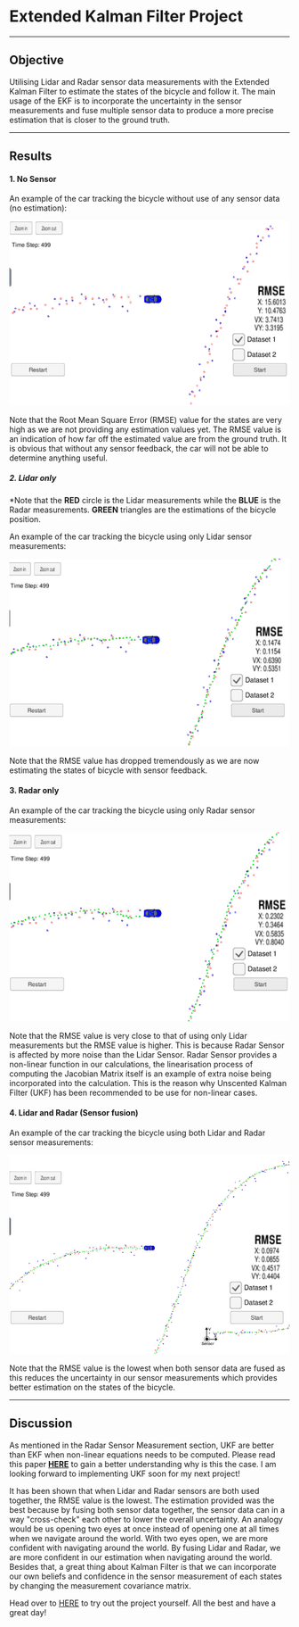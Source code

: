 # Extended Kalman Filter Project 

---

## Objective

Utilising Lidar and Radar sensor data measurements with the Extended Kalman Filter to estimate the states of the bicycle and follow it. The main usage of the EKF is to incorporate the uncertainty in the sensor measurements and fuse multiple sensor data to produce a more precise estimation that is closer to the ground truth. 


---

## Results 

#### 1. No Sensor 

An example of the car tracking the bicycle without use of any sensor data (no estimation):

![](result_images/no_sensor.PNG)


Note that the Root Mean Square Error (RMSE) value for the states are very high as we are not providing any estimation values yet. The RMSE value is an indication of how far off the estimated value are from the ground truth. It is obvious that without any sensor feedback, the car will not be able to determine anything useful.

##### 2. Lidar only

*Note that the **RED** circle is the Lidar measurements while the **BLUE** is the Radar measurements. **GREEN** triangles are the estimations of the bicycle position.

An example of the car tracking the bicycle using only Lidar sensor measurements:

![](result_images/lidar.PNG)


Note that the RMSE value has dropped tremendously as we are now estimating the states of bicycle with sensor feedback.

#### 3. Radar only

An example of the car tracking the bicycle using only Radar sensor measurements:

![](result_images/radar.PNG)

Note that the RMSE value is very close to that of using only Lidar measurements but the RMSE value is higher. This is because Radar Sensor is affected by more noise than the Lidar Sensor. Radar Sensor provides a non-linear function in our calculations, the linearisation process of computing the Jacobian Matrix itself is an example of extra noise being incorporated into the calculation. This is the reason why Unscented Kalman Filter (UKF) has been recommended to be use for non-linear cases.


#### 4. Lidar and Radar (Sensor fusion)

An example of the car tracking the bicycle using both Lidar and Radar sensor measurements:

![](result_images/lidar_and_radar.PNG)


Note that the RMSE value is the lowest when both sensor data are fused as this reduces the uncertainty in our sensor measurements which provides better estimation on the states of the bicycle. 

---

## Discussion

As mentioned in the Radar Sensor Measurement section, UKF are better than EKF when non-linear equations needs to be computed. Please read this paper [**HERE**](https://www.seas.harvard.edu/courses/cs281/papers/unscented.pdf) to gain a better understanding why is this the case. I am looking forward to implementing UKF soon for my next project!

It has been shown that when Lidar and Radar sensors are both used together, the RMSE value is the lowest. The estimation provided was the best because by fusing both sensor data together, the sensor data can in a way "cross-check" each other to lower the overall uncertainty. An analogy would be us opening two eyes at once instead of opening one at all times when we navigate around the world. With two eyes open, we are more confident with navigating around the world. By fusing Lidar and Radar, we are more confident in our estimation when navigating around the world. Besides that, a great thing about Kalman Filter is that we can incorporate our own beliefs and confidence in the sensor measurement of each states by changing the measurement covariance matrix. 

Head over to [HERE](https://github.com/udacity/CarND-Extended-Kalman-Filter-Project) to try out the project yourself. All the best and have a great day!
